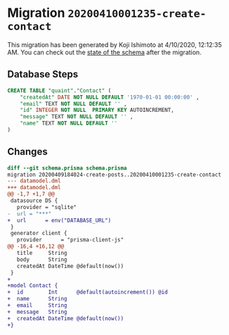# Migration `20200410001235-create-contact`

This migration has been generated by Koji Ishimoto at 4/10/2020, 12:12:35 AM.
You can check out the [state of the schema](./schema.prisma) after the migration.

## Database Steps

```sql
CREATE TABLE "quaint"."Contact" (
    "createdAt" DATE NOT NULL DEFAULT '1970-01-01 00:00:00' ,
    "email" TEXT NOT NULL DEFAULT '' ,
    "id" INTEGER NOT NULL  PRIMARY KEY AUTOINCREMENT,
    "message" TEXT NOT NULL DEFAULT '' ,
    "name" TEXT NOT NULL DEFAULT '' 
) 
```

## Changes

```diff
diff --git schema.prisma schema.prisma
migration 20200409184024-create-posts..20200410001235-create-contact
--- datamodel.dml
+++ datamodel.dml
@@ -1,7 +1,7 @@
 datasource DS {
   provider = "sqlite"
-  url = "***"
+  url      = env("DATABASE_URL")
 }
 generator client {
   provider      = "prisma-client-js"
@@ -16,4 +16,12 @@
   title     String
   body      String
   createdAt DateTime @default(now())
 }
+
+model Contact {
+  id        Int      @default(autoincrement()) @id
+  name      String
+  email     String
+  message   String
+  createdAt DateTime @default(now())
+}
```


